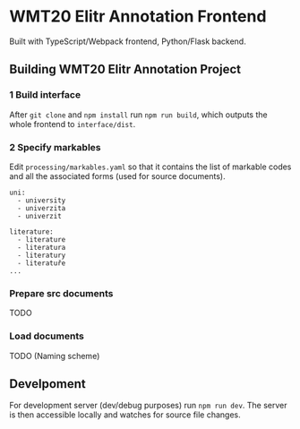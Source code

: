 # WMT20 Elitr Annotation Frontend

Built with TypeScript/Webpack frontend, Python/Flask backend.

## Building WMT20 Elitr Annotation Project

### 1 Build interface

After `git clone` and `npm install` run `npm run build`, which outputs the whole frontend to `interface/dist`.

### 2 Specify markables

Edit `processing/markables.yaml` so that it contains the list of markable codes and all the associated forms (used for source documents).

```
uni:
  - university
  - univerzita
  - univerzit

literature:
  - literature
  - literatura
  - literatury
  - literatuře
...
```

### Prepare src documents

TODO

### Load documents

TODO (Naming scheme)

## Develpoment

For development server (dev/debug purposes) run `npm run dev`. The server is then accessible locally and watches for source file changes.